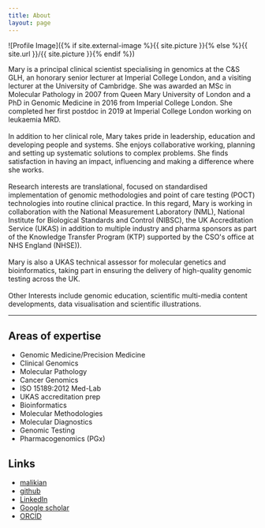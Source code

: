 ```yaml
---
title: About
layout: page
---
```

![Profile Image]({% if site.external-image %}{{ site.picture }}{% else %}{{ site.url }}/{{ site.picture }}{% endif %})

<p> Mary is a principal clinical scientist specialising in genomics at the C&S GLH, an honorary senior lecturer at Imperial College London, and a visiting lecturer at the University of Cambridge. She was awarded an MSc in Molecular Pathology in 2007 from Queen Mary University of London and a PhD in Genomic Medicine in 2016 from Imperial College London. She completed her first postdoc in 2019 at Imperial College London working on leukaemia MRD. 
<br>
<br>	
In addition to her clinical role, Mary takes pride in leadership, education and developing people and systems. She enjoys collaborative working, planning and setting up systematic solutions to complex problems. She finds satisfaction in having an impact, influencing and making a difference where she works.
<br>
<br>
Research interests are translational, focused on standardised implementation of genomic methodologies and point of care testing (POCT) technologies into routine clinical practice. In this regard, Mary is working in collaboration with the National Measurement Laboratory (NML), National Institute for Biological Standards and Control (NIBSC), the UK Accreditation Service (UKAS) in addition to multiple industry and pharma sponsors as part of the Knowledge Transfer Program (KTP) supported by the CSO's office at NHS England (NHSE)).
<br>
<br>
Mary is also a UKAS technical assessor for molecular genetics and bioinformatics, taking part in ensuring the delivery of high-quality genomic testing across the UK.
<br>
<br>
Other Interests include genomic education, scientific multi-media content developments, data visualisation and scientific illustrations.</p>

<hr>

<p> </p>

<h2>Areas of expertise</h2>

<ul class="expertise">
	<li>Genomic Medicine/Precision Medicine</li>
	<li>Clinical Genomics</li>
	<li>Molecular Pathology</li>
	<li>Cancer Genomics</li>
	<li>ISO 15189:2012 Med-Lab</li>
	<li>UKAS accreditation prep</li>
	<li>Bioinformatics</li>
	<li>Molecular Methodologies</li>
	<li>Molecular Diagnostics</li>
	<li>Genomic Testing</li>
	<li>Pharmacogenomics (PGx)</li>
</ul>

<h2>Links</h2>

<ul>
	<li><a href="mailto:mary.alikian@nhs.net">malikian</a></li>
	<li><a href="https://github.com/AlikianM">github</a></li>
	<li><a href="https://uk.linkedin.com/in/mary-alikian-52b1347a">LinkedIn</a></li>
	<li><a href="https://scholar.google.com/citations?user=N8TJ0kQAAAAJ&hl=en">Google scholar</a></li>
	<li><a href="https://orcid.org/0000-0002-4298-6926">ORCID</a></li>
</ul>




